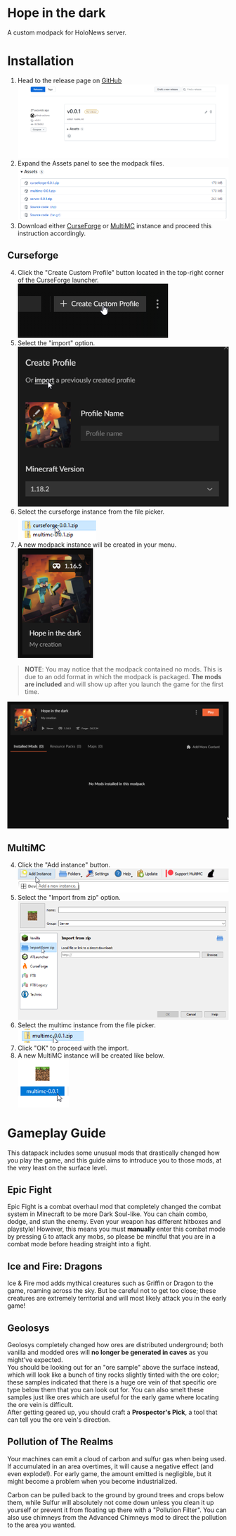 # Hope in the dark

A custom modpack for HoloNews server.

# Installation

1. Head to the release page on [GitHub](https://github.com/oOBoomberOo/hope-in-the-dark/releases) ![release-page](./assets/release-1.png)
2. Expand the Assets panel to see the modpack files. ![release-assets](./assets/release-2.png)
3. Download either [CurseForge](#curseforge) or [MultiMC](#multimc) instance and proceed this instruction accordingly.

## Curseforge

4. Click the "Create Custom Profile" button located in the top-right corner of the CurseForge launcher.  
![](./assets/curseforge-1.png)
6. Select the "import" option.  
![](./assets/curseforge-2.png)
7. Select the curseforge instance from the file picker.  
![](./assets/curseforge-3.png)
8. A new modpack instance will be created in your menu.  
![](./assets/curseforge-4.png)

> **NOTE**: You may notice that the modpack contained no mods. This is due to an odd format in which the modpack is packaged. **The mods are included** and will show up after you launch the game for the first time.

![](./assets/curseforge-5.png)

## MultiMC

4. Click the "Add instance" button.  
![](./assets/multimc-1.png)
5. Select the "Import from zip" option.  
![](./assets/multimc-2.png)
6. Select the multimc instance from the file picker.  
![](./assets/multimc-3.png)
7. Click "OK" to proceed with the import.
8. A new MultiMC instance will be created like below.  
![](./assets/multimc-4.png)


# Gameplay Guide

This datapack includes some unusual mods that drastically changed how you play the game, and this guide aims to introduce you to those mods, at the very least on the surface level.

## Epic Fight

Epic Fight is a combat overhaul mod that completely changed the combat system in Minecraft to be more Dark Soul-like. You can chain combo, dodge, and stun the enemy. Even your weapon has different hitboxes and playstyle! However, this means you must __manually__ enter this combat mode by pressing <kbd>G</kbd> to attack any mobs, so please be mindful that you are in a combat mode before heading straight into a fight.

## Ice and Fire: Dragons

Ice & Fire mod adds mythical creatures such as Griffin or Dragon to the game, roaming across the sky. But be careful not to get too close; these creatures are extremely territorial and will most likely attack you in the early game!

## Geolosys

Geolosys completely changed how ores are distributed underground; both vanilla and modded ores will **no longer be generated in caves** as you might've expected.  
You should be looking out for an "ore sample" above the surface instead, which will look like a bunch of tiny rocks slightly tinted with the ore color; these samples indicated that there is a huge ore vein of that specific ore type below them that you can look out for. You can also smelt these samples just like ores which are useful for the early game where locating the ore vein is difficult.  
After getting geared up, you should craft a **Prospector's Pick**, a tool that can tell you the ore vein's direction.

## Pollution of The Realms

Your machines can emit a cloud of carbon and sulfur gas when being used. If accumulated in an area overtimes, it will cause a negative effect (and even explode!). For early game, the amount emitted is negligible, but it might become a problem when you become industrialized.

Carbon can be pulled back to the ground by ground trees and crops below them, while Sulfur will absolutely not come down unless you clean it up yourself or prevent it from floating up there with a "Pollution Filter". You can also use chimneys from the Advanced Chimneys mod to direct the pollution to the area you wanted.

